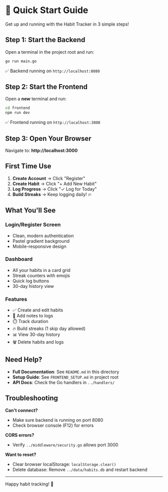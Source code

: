 # 🚀 Quick Start Guide

Get up and running with the Habit Tracker in 3 simple steps!

## Step 1: Start the Backend

Open a terminal in the project root and run:

```bash
go run main.go
```

✅ Backend running on `http://localhost:8080`

## Step 2: Start the Frontend

Open a **new** terminal and run:

```bash
cd frontend
npm run dev
```

✅ Frontend running on `http://localhost:3000`

## Step 3: Open Your Browser

Navigate to: **http://localhost:3000**

## First Time Use

1. **Create Account** → Click "Register"
2. **Create Habit** → Click "+ Add New Habit"
3. **Log Progress** → Click "✓ Log for Today"
4. **Build Streaks** → Keep logging daily! 🔥

## What You'll See

### Login/Register Screen
- Clean, modern authentication
- Pastel gradient background
- Mobile-responsive design

### Dashboard
- All your habits in a card grid
- Streak counters with emojis
- Quick log buttons
- 30-day history view

### Features
- ✅ Create and edit habits
- 📝 Add notes to logs
- ⏱️ Track duration
- 🔥 Build streaks (1 skip day allowed)
- 📊 View 30-day history
- 🗑️ Delete habits and logs

## Need Help?

- **Full Documentation**: See `README.md` in this directory
- **Setup Guide**: See `FRONTEND_SETUP.md` in project root
- **API Docs**: Check the Go handlers in `../handlers/`

## Troubleshooting

**Can't connect?**
- Make sure backend is running on port 8080
- Check browser console (F12) for errors

**CORS errors?**
- Verify `../middleware/security.go` allows port 3000

**Want to reset?**
- Clear browser localStorage: `localStorage.clear()`
- Delete database: Remove `../data/habits.db` and restart backend

---

Happy habit tracking! 🎯

